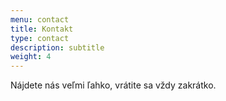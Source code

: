 ```yaml
---
menu: contact
title: Kontakt
type: contact
description: subtitle
weight: 4
---
```

<p class="lead contact main text-center contacts">Nájdete nás veľmi ľahko, vrátite sa vždy zakrátko.</p>